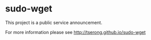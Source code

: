 sudo-wget
=========

This project is a public service announcement.

For more information please see http://tserong.github.io/sudo-wget

